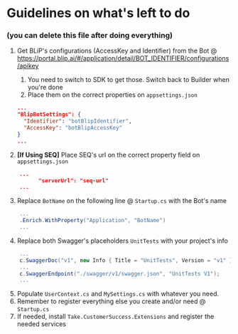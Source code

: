 ﻿# Guidelines on what's left to do
### (you can delete this file after doing everything)

1. Get BLiP's configurations (AccessKey and Identifier) from the Bot @ https://portal.blip.ai/#/application/detail/BOT_IDENTIFIER/configurations/apikey
    1. You need to switch to SDK to get those. Switch back to Builder when you're done
    2. Place them on the correct properties on `appsettings.json`
    ```json
	...
    "BlipBotSettings": {
      "Identifier": "botBlipIdentifier",
      "AccessKey": "botBlipAccessKey"
    }
	...
    ```
    
2. **[If Using SEQ]** Place SEQ's url on the correct property field on `appsettings.json`
```json
    ...
          "serverUrl": "seq-url"
    ...
````

3. Replace `BotName` on the following line @ `Startup.cs` with the Bot's name
```cs
    ...
    .Enrich.WithProperty("Application", "BotName")
    ...
```

4. Replace both Swagger's placeholders `UnitTests` with your project's info
```cs
    ...
    c.SwaggerDoc("v1", new Info { Title = "UnitTests", Version = "v1" });
    ...
    c.SwaggerEndpoint("./swagger/v1/swagger.json", "UnitTests V1");
    ...
```

5. Populate `UserContext.cs` and `MySettings.cs` with whatever you need.
6. Remember to register everything else you create and/or need @ `Startup.cs`
7. If needed, install `Take.CustomerSuccess.Extensions` and register the needed services